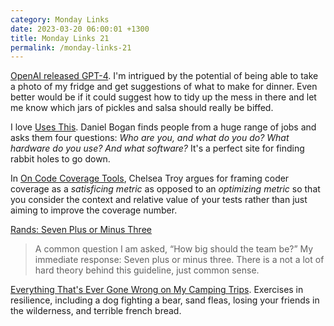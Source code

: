 ```yaml
---
category: Monday Links
date: 2023-03-20 06:00:01 +1300
title: Monday Links 21
permalink: /monday-links-21
---
```

[OpenAI released GPT-4](https://openai.com/product/gpt-4). I'm intrigued by the potential of being able to take a photo of my fridge and get suggestions of what to make for dinner. Even better would be if it could suggest how to tidy up the mess in there and let me know which jars of pickles and salsa should really be biffed.

I love [Uses This](https://usesthis.com). Daniel Bogan finds people from a huge range of jobs and asks them four questions: _Who are you, and what do you do? What hardware do you use? And what software?_ It's a perfect site for finding rabbit holes to go down.

In [On Code Coverage Tools](https://chelseatroy.com/2023/02/07/on-code-coverage-tools/),  Chelsea Troy argues for framing coder coverage as a _satisficing metric_ as opposed to an _optimizing metric_ so that you consider the context and relative value of your tests rather than just aiming to improve the coverage number.

[Rands: Seven Plus or Minus Three](https://randsinrepose.com/archives/seven-plus-or-minus-three/)

> A common question I am asked, “How big should the team be?” My immediate response: Seven plus or minus three. There is a not a lot of hard theory behind this guideline, just common sense.

[Everything That's Ever Gone Wrong on My Camping Trips](https://www.outsideonline.com/outdoor-adventure/exploration-survival/camping-mistakes-lessons-learned/). Exercises in resilience, including a dog fighting a bear, sand fleas, losing your friends in the wilderness, and terrible french bread.